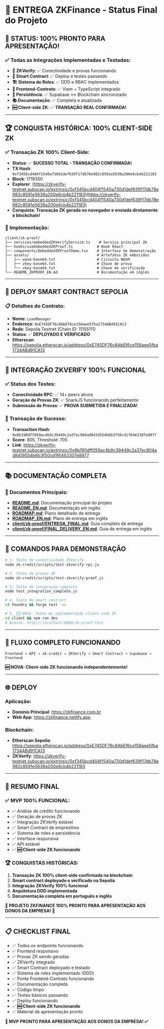 # 🚀 **ENTREGA ZKFinance - Status Final do Projeto**

## 🎉 **STATUS: 100% PRONTO PARA APRESENTAÇÃO!**

### ✅ **Todas as Integrações Implementadas e Testadas:**

- **🔐 ZKVerify**: ✅ Conectividade e provas funcionando
- **📝 Smart Contract**: ✅ Deploy e testes passando
- **🏗️ Sistema de Roles**: ✅ DDD e RBAC implementados
- **🔗 Frontend-Contrato**: ✅ Viem + TypeScript integrado
- **💾 Persistência**: ✅ Supabase ↔ Blockchain sincronizado
- **📚 Documentação**: ✅ Completa e atualizada
- **🆕 Client-side ZK**: ✅ **TRANSAÇÃO REAL CONFIRMADA!**

---

## 🏆 **CONQUISTA HISTÓRICA: 100% CLIENT-SIDE ZK**

### ✅ **Transação ZK 100% Client-Side:**
- **Status**: ✅ **SUCESSO TOTAL - TRANSAÇÃO CONFIRMADA!**
- **TX Hash**: `0xf345bcd404f1540a730d1def639f17db78e982c8591e5639a200e6cb4b221183`
- **Block**: 1719350
- **Explorer**: [https://zkverify-testnet.subscan.io/extrinsic/0xf345bcd404f1540a730d1def639f17db78e982c8591e5639a200e6cb4b221183](https://zkverify-testnet.subscan.io/extrinsic/0xf345bcd404f1540a730d1def639f17db78e982c8591e5639a200e6cb4b221183)
- **Conquista**: **Transação ZK gerada no navegador e enviada diretamente à blockchain!**

### 📁 **Implementação:**
```
client/zk-proof/
├── services/embeddedZKVerifyService.ts    # Serviço principal ZK
├── hooks/useEmbeddedZKProof.ts           # Hook React
├── components/EmbeddedZKProofDemo.tsx    # Interface de demonstração
├── assets/                               # Artefatos ZK embutidos
│   ├── wasm-base64.txt                   # Circuito WASM
│   ├── zkey-base64.txt                   # Chave de prova
│   └── vkey-base64.txt                   # Chave de verificação
└── README_ZKPROOF_EN.md                  # Documentação em inglês
```

---

## 🚀 **DEPLOY SMART CONTRACT SEPOLIA**

### 📋 **Detalhes do Contrato:**
- **Nome**: `LoanManager`
- **Endereço**: `0xE745DF76c8AbEf6ce158aee5fba1734ABd91CA13`
- **Rede**: Sepolia Testnet (Chain ID: 11155111)
- **Status**: ✅ **DEPLOYADO E VERIFICADO**
- **Etherscan**: https://sepolia.etherscan.io/address/0xE745DF76c8AbEf6ce158aee5fba1734ABd91CA13

---

## 🔐 **INTEGRAÇÃO ZKVERIFY 100% FUNCIONAL**

### ✅ **Status dos Testes:**
- **Conectividade RPC**: ✅ 14+ peers ativos
- **Geração de Provas ZK**: ✅ SnarkJS funcionando perfeitamente
- **Submissão de Provas**: ✅ **PROVA SUBMETIDA E FINALIZADA!**

### 🔗 **Transação de Sucesso:**
- **Transaction Hash**: `0x8b190dff059ac4b9c39449c2a37ec904ad8419554b6b3f50cd1f6463307e8977`
- **Score**: 805, Threshold: 705
- **Link**: https://zkverify-testnet.subscan.io/extrinsic/0x8b190dff059ac4b9c39449c2a37ec904ad8419554b6b3f50cd1f6463307e8977

---

## 📚 **DOCUMENTAÇÃO COMPLETA**

### 📖 **Documentos Principais:**
- **[README.md](README.md)**: Documentação principal do projeto
- **[README_EN.md](README_EN.md)**: Documentação em inglês
- **[ROADMAP.md](ROADMAP.md)**: Plano detalhado de entrega
- **[ROADMAP_EN.md](ROADMAP_EN.md)**: Plano de entrega em inglês
- **[client/zk-proof/ENTREGA_FINAL.md](client/zk-proof/ENTREGA_FINAL.md)**: Guia completo de entrega
- **[client/zk-proof/FINAL_DELIVERY_EN.md](client/zk-proof/FINAL_DELIVERY_EN.md)**: Guia de entrega em inglês

---

## 🚀 **COMANDOS PARA DEMONSTRAÇÃO**

```bash
# 1. Teste de conectividade ZKVerify
node zk-credit/scripts/test-zkverify-rpc.js

# 2. Teste de provas ZK
node zk-credit/scripts/test-zkverify-proof.js

# 3. Teste de integração completa
node test_integration_complete.js

# 4. Teste do smart contract
cd foundry && forge test -vv

# 5. 🆕 NOVA: Teste da implementação client-side ZK
cd client && npm run dev
# Acesse: http://localhost:8080/zk-proof-test
```

---

## 🎯 **FLUXO COMPLETO FUNCIONANDO**

```
Frontend → API → zk-credit → ZKVerify → Smart Contract → Supabase → Frontend
```

**🆕 NOVA: Client-side ZK funcionando independentemente!**

---

## 🌐 **DEPLOY**

### **Aplicação:**
- **Domínio Principal**: https://zkfinance.com.br
- **Web App**: https://zkfinance.netlify.app


### **Blockchain:**
- **Etherscan Sepolia**: https://sepolia.etherscan.io/address/0xE745DF76c8AbEf6ce158aee5fba1734ABd91CA13
- **ZKVerify**: https://zkverify-testnet.subscan.io/extrinsic/0xf345bcd404f1540a730d1def639f17db78e982c8591e5639a200e6cb4b221183

---

## 🎉 **RESUMO FINAL**

### ✅ **MVP 100% FUNCIONAL:**
- ✅ Análise de crédito funcionando
- ✅ Geração de provas ZK
- ✅ Integração ZKVerify estável
- ✅ Smart Contract de empréstimo
- ✅ Sistema de roles e persistência
- ✅ Interface responsiva
- ✅ API estável
- ✅ **🆕 Client-side ZK funcionando**

### 🏆 **CONQUISTAS HISTÓRICAS:**
1. **Transação ZK 100% client-side confirmada na blockchain**
2. **Smart contract deployado e verificado na Sepolia**
3. **Integração ZKVerify 100% funcional**
4. **Arquitetura DDD implementada**
5. **Documentação completa em português e inglês**

**🎯 PROJETO ZKFINANCE 100% PRONTO PARA APRESENTAÇÃO AOS DONOS DA EMPRESA! 🚀**

---

## 📋 **CHECKLIST FINAL**

- ✅ Todos os endpoints funcionando
- ✅ Frontend responsivo
- ✅ Provas ZK sendo geradas
- ✅ ZKVerify integrado
- ✅ Smart Contract deployado e testado
- ✅ Sistema de roles implementado (DDD)
- ✅ Ponte Frontend-Contrato funcionando
- ✅ Documentação completa
- ✅ Código limpo
- ✅ Testes básicos passando
- ✅ Deploy funcionando
- ✅ **🆕 Client-side ZK funcionando**
- ✅ Material de apresentação pronto

**🚀 MVP PRONTO PARA APRESENTAÇÃO AOS DONOS DA EMPRESA! ✅** 